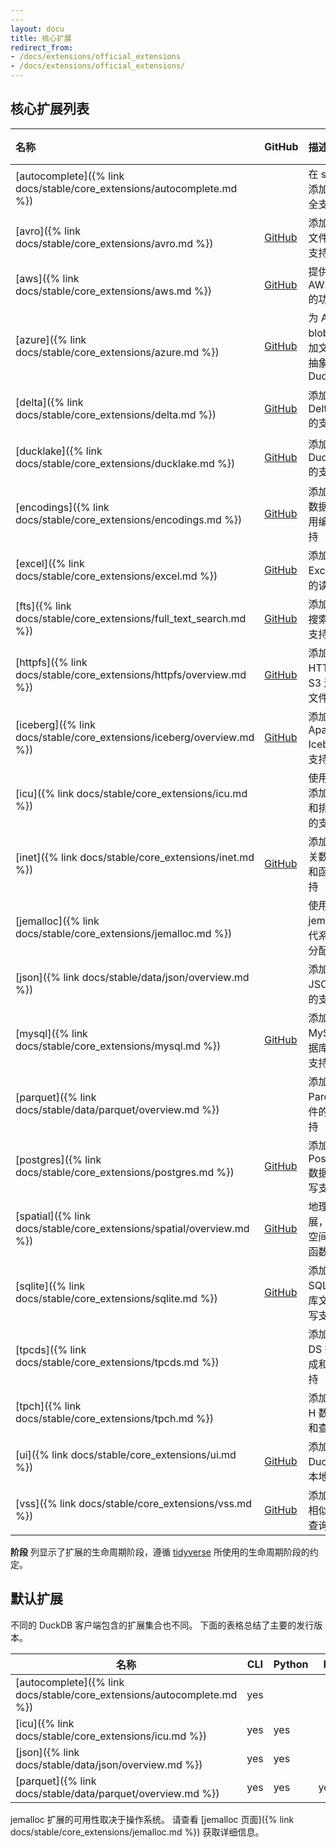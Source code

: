 ```yaml
---
---
layout: docu
title: 核心扩展
redirect_from:
- /docs/extensions/official_extensions
- /docs/extensions/official_extensions/
---
```


## 核心扩展列表

| 名称                                                                    | GitHub                                                                           | 描述                                                                        | 阶段        | 别名                 |
| :---------------------------------------------------------------------- | -------------------------------------------------------------------------------- | :--------------------------------------------------------------------------------- | :----------- | :---------------------- |
| [autocomplete]({% link docs/stable/core_extensions/autocomplete.md %}) |                                                                                  | 在 shell 中添加自动补全支持                                         | 稳定       |                         |
| [avro]({% link docs/stable/core_extensions/avro.md %})                 | [<span class="github">GitHub</span>](https://github.com/duckdb/duckdb-avro)      | 添加对 Avro 文件的读取支持                                                 | 稳定       |                         |
| [aws]({% link docs/stable/core_extensions/aws.md %})                   | [<span class="github">GitHub</span>](https://github.com/duckdb/duckdb-aws)       | 提供依赖 AWS SDK 的功能                                       | 稳定       |                         |
| [azure]({% link docs/stable/core_extensions/azure.md %})               | [<span class="github">GitHub</span>](https://github.com/duckdb/duckdb-azure)     | 为 Azure blob 存储添加文件系统抽象到 DuckDB                     | 稳定       |                         |
| [delta]({% link docs/stable/core_extensions/delta.md %})               | [<span class="github">GitHub</span>](https://github.com/duckdb/duckdb-delta)     | 添加对 Delta Lake 的支持                                                        | 实验性 |                         |
| [ducklake]({% link docs/stable/core_extensions/ducklake.md %})         | [<span class="github">GitHub</span>](https://github.com/duckdb/ducklake)         | 添加对 DuckLake 的支持                                                          | 实验性 |                         |
| [encodings]({% link docs/stable/core_extensions/encodings.md %})       | [<span class="github">GitHub</span>](https://github.com/duckdb/duckdb-encodings) | 添加对 ICU 数据库中可用编码的支持                    | 实验性 |                         |
| [excel]({% link docs/stable/core_extensions/excel.md %})               | [<span class="github">GitHub</span>](https://github.com/duckdb/duckdb-excel)     | 添加对 Excel 文件的读写支持                                   | 实验性 |                         |
| [fts]({% link docs/stable/core_extensions/full_text_search.md %})      | [<span class="github">GitHub</span>](https://github.com/duckdb/duckdb-fts)       | 添加对全文搜索索引的支持                                          | 实验性 |                         |
| [httpfs]({% link docs/stable/core_extensions/httpfs/overview.md %})    | [<span class="github">GitHub</span>](https://github.com/duckdb/duckdb-httpfs)    | 添加对通过 HTTP(S) 或 S3 连接读写文件的支持        | 稳定       | http, https, s3         |
| [iceberg]({% link docs/stable/core_extensions/iceberg/overview.md %})  | [<span class="github">GitHub</span>](https://github.com/duckdb/duckdb-iceberg)   | 添加对 Apache Iceberg 的支持                                                    | 实验性 |                         |
| [icu]({% link docs/stable/core_extensions/icu.md %})                   |                                                                                  | 使用 ICU 库添加对时区和排序规则的支持                   | 稳定       |                         |
| [inet]({% link docs/stable/core_extensions/inet.md %})                 | [<span class="github">GitHub</span>](https://github.com/duckdb/duckdb-inet)      | 添加对 IP 相关数据类型和函数的支持                               | 实验性 |                         |
| [jemalloc]({% link docs/stable/core_extensions/jemalloc.md %})         |                                                                                  | 使用 jemalloc 替代系统内存分配器                                      | 稳定       |                         |
| [json]({% link docs/stable/data/json/overview.md %})                   |                                                                                  | 添加对 JSON 操作的支持                                                   | 稳定       |                         |
| [mysql]({% link docs/stable/core_extensions/mysql.md %})               | [<span class="github">GitHub</span>](https://github.com/duckdb/duckdb-mysql)     | 添加对 MySQL 数据库的读写支持                      | 稳定       | mysql_scanner           |
| [parquet]({% link docs/stable/data/parquet/overview.md %})             |                                                                                  | 添加对 Parquet 文件的读写支持                                 | 稳定       |                         |
| [postgres]({% link docs/stable/core_extensions/postgres.md %})         | [<span class="github">GitHub</span>](https://github.com/duckdb/duckdb-postgres)  | 添加对 PostgreSQL 数据库的读写支持                 | 稳定       | postgres_scanner        |
| [spatial]({% link docs/stable/core_extensions/spatial/overview.md %})  | [<span class="github">GitHub</span>](https://github.com/duckdb/duckdb-spatial)   | 地理空间扩展，添加对空间数据和函数的支持 | 实验性 |                         |
| [sqlite]({% link docs/stable/core_extensions/sqlite.md %})             | [<span class="github">GitHub</span>](https://github.com/duckdb/duckdb-sqlite)    | 添加对 SQLite 数据库文件的读写支持                 | 稳定       | sqlite_scanner, sqlite3 |
| [tpcds]({% link docs/stable/core_extensions/tpcds.md %})               |                                                                                  | 添加 TPC-DS 数据生成和查询支持                                      | 实验性 |                         |
| [tpch]({% link docs/stable/core_extensions/tpch.md %})                 |                                                                                  | 添加 TPC-H 数据生成和查询支持                                       | 稳定       |                         |
| [ui]({% link docs/stable/core_extensions/ui.md %})                     | [<span class="github">GitHub</span>](https://github.com/duckdb/duckdb-ui)        | 添加 DuckDB 的本地 UI                                                           | 实验性 |                         |
| [vss]({% link docs/stable/core_extensions/vss.md %})                   | [<span class="github">GitHub</span>](https://github.com/duckdb/duckdb-vss)       | 添加对向量相似性搜索查询的支持                                  | 实验性 |                         |

**阶段** 列显示了扩展的生命周期阶段，遵循 [tidyverse](https://lifecycle.r-lib.org/articles/stages.html) 所使用的生命周期阶段的约定。

## 默认扩展

不同的 DuckDB 客户端包含的扩展集合也不同。
下面的表格总结了主要的发行版本。

| 名称                                                                    | CLI | Python | R   | Java | Node.js |
| ----------------------------------------------------------------------- | --- | ------ | --- | ---- | ------- |
| [autocomplete]({% link docs/stable/core_extensions/autocomplete.md %}) | yes |        |     |      |         |
| [icu]({% link docs/stable/core_extensions/icu.md %})                   | yes | yes    |     | yes  | yes     |
| [json]({% link docs/stable/data/json/overview.md %})                   | yes | yes    |     | yes  | yes     |
| [parquet]({% link docs/stable/data/parquet/overview.md %})             | yes | yes    | yes | yes  | yes     |

jemalloc 扩展的可用性取决于操作系统。
请查看 [jemalloc 页面]({% link docs/stable/core_extensions/jemalloc.md %}) 获取详细信息。